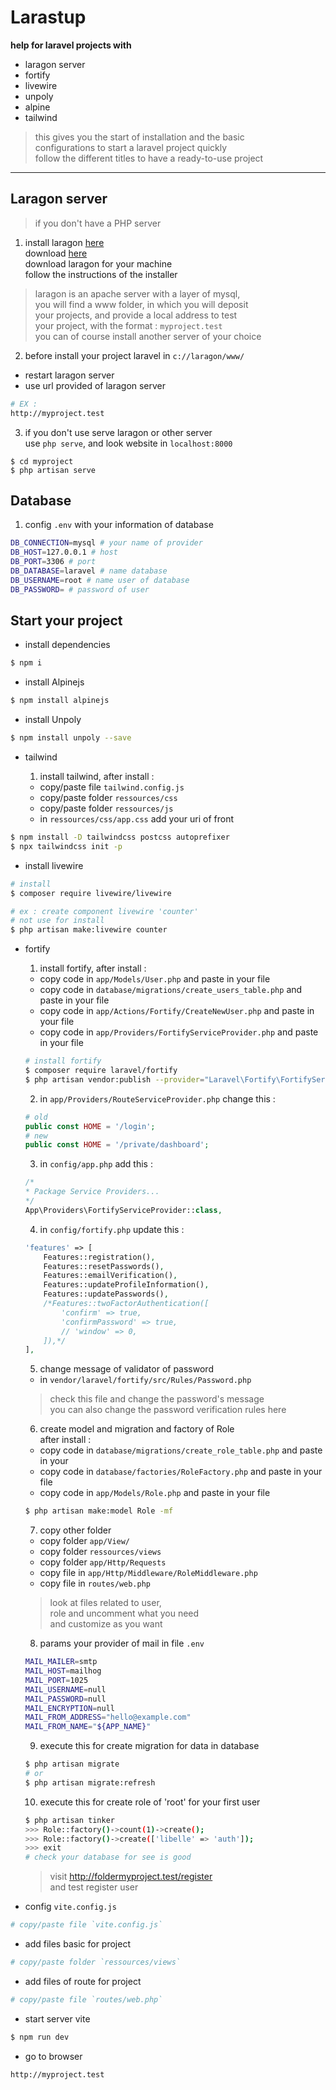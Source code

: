 # Larastup  

**help for laravel projects with**  
- laragon server  
- fortify  
- livewire  
- unpoly  
- alpine  
- tailwind  

> this gives you the start of installation and the basic   
> configurations to start a laravel project quickly  
> follow the different titles to have a ready-to-use project
  
---  

## Laragon server  

> if you don't have a PHP server

1. install laragon [here](https://laragon.org/)  
download [here](http://laragon.org/download)  
download laragon for your machine  
follow the instructions of the installer  

> laragon is an apache server with a layer of mysql,  
> you will find a www folder, in which you will deposit  
> your projects, and provide a local address to test  
> your project, with the format : `myproject.test`  
> you can of course install another server of your choice

2. before install your project laravel in `c://laragon/www/`  
- restart laragon server  
- use url provided of laragon server    
```bash
# EX : 
http://myproject.test
```  

3. if you don't use serve laragon or other server  
use `php serve`, and look website in `localhost:8000`
```shell
$ cd myproject
$ php artisan serve
```  

## Database 

1. config `.env` with your information of database  
```bash
DB_CONNECTION=mysql # your name of provider
DB_HOST=127.0.0.1 # host
DB_PORT=3306 # port
DB_DATABASE=laravel # name database
DB_USERNAME=root # name user of database
DB_PASSWORD= # password of user
```  

## Start your project    

- install dependencies  
```bash
$ npm i
```  

- install Alpinejs  
```bash
$ npm install alpinejs
```  

- install Unpoly  
```bash
$ npm install unpoly --save
```  

- tailwind  

    1. install tailwind, after install :  
    - copy/paste file `tailwind.config.js`  
    - copy/paste folder `ressources/css`  
    - copy/paste folder `ressources/js`  
    - in `ressources/css/app.css` add your uri of front
```bash
$ npm install -D tailwindcss postcss autoprefixer  
$ npx tailwindcss init -p  
```  

- install livewire  
```bash
# install
$ composer require livewire/livewire  

# ex : create component livewire 'counter'
# not use for install
$ php artisan make:livewire counter
```

- fortify

    1. install fortify, after install : 
    - copy code in `app/Models/User.php` and paste in your file  
    - copy code in `database/migrations/create_users_table.php` and paste in your file  
    - copy code in `app/Actions/Fortify/CreateNewUser.php` and paste in your file  
    - copy code in `app/Providers/FortifyServiceProvider.php` and paste in your file  
    ```bash
    # install fortify
    $ composer require laravel/fortify
    $ php artisan vendor:publish --provider="Laravel\Fortify\FortifyServiceProvider" 
    ```  
    2. in `app/Providers/RouteServiceProvider.php` change this :  
    ```php
    # old
    public const HOME = '/login';
    # new
    public const HOME = '/private/dashboard';
    ```  
    3. in `config/app.php` add this :  
    ```php
    /*
    * Package Service Providers...
    */
    App\Providers\FortifyServiceProvider::class,
    ```  
    4. in `config/fortify.php` update this :
    ```php
    'features' => [
        Features::registration(),
        Features::resetPasswords(),
        Features::emailVerification(),
        Features::updateProfileInformation(),
        Features::updatePasswords(),
        /*Features::twoFactorAuthentication([
            'confirm' => true,
            'confirmPassword' => true,
            // 'window' => 0,
        ]),*/
    ],
    ```  
    5. change message of validator of password  
    - in `vendor/laravel/fortify/src/Rules/Password.php`  
    > check this file and change the password's message  
    > you can also change the password verification rules here

    6. create model and migration and factory of Role  
    after install : 
    - copy code in `database/migrations/create_role_table.php` and paste in your  
    - copy code in `database/factories/RoleFactory.php` and paste in your file  
    - copy code in `app/Models/Role.php` and paste in your file  
    ```bash
    $ php artisan make:model Role -mf
    ```  
    7. copy other folder  
    - copy folder `app/View/`  
    - copy folder `ressources/views`  
    - copy folder `app/Http/Requests`  
    - copy file in `app/Http/Middleware/RoleMiddleware.php`  
    - copy file in `routes/web.php`  

    > look at files related to user,  
    > role and uncomment what you need  
    > and customize as you want  
    
    8. params your provider of mail in file `.env`  
    ```bash	 
    MAIL_MAILER=smtp
    MAIL_HOST=mailhog
    MAIL_PORT=1025
    MAIL_USERNAME=null
    MAIL_PASSWORD=null
    MAIL_ENCRYPTION=null
    MAIL_FROM_ADDRESS="hello@example.com"
    MAIL_FROM_NAME="${APP_NAME}"
    ```  
    9. execute this for create migration for data in database  
    ```bash
    $ php artisan migrate
    # or
    $ php artisan migrate:refresh
    ```  
    10. execute this for create role of 'root' for your first user  
    ```bash
    $ php artisan tinker
    >>> Role::factory()->count(1)->create();
    >>> Role::factory()->create(['libelle' => 'auth']);
    >>> exit
    # check your database for see is good
    ```  
    > visit http://foldermyproject.test/register  
    > and test register user

- config `vite.config.js`  
```bash
# copy/paste file `vite.config.js`
```  

- add files basic for project  
```bash
# copy/paste folder `ressources/views`
```  

- add files of route for project  
```bash
# copy/paste file `routes/web.php`
```  

- start server vite 
```bash
$ npm run dev
```  

- go to browser  
```bash  
http://myproject.test
```  




